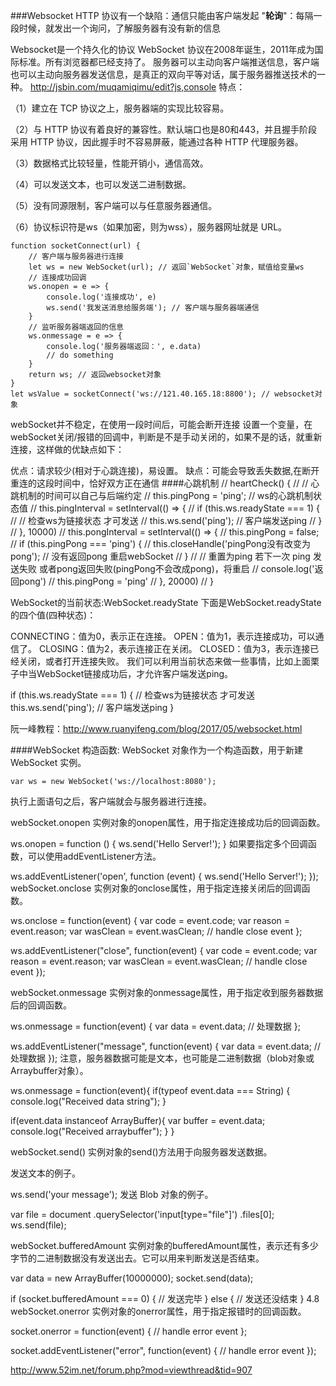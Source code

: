 ###Websocket
HTTP 协议有一个缺陷：通信只能由客户端发起
"**轮询**"：每隔一段时候，就发出一个询问，了解服务器有没有新的信息

Websocket是一个持久化的协议
WebSocket 协议在2008年诞生，2011年成为国际标准。所有浏览器都已经支持了。
服务器可以主动向客户端推送信息，客户端也可以主动向服务器发送信息，是真正的双向平等对话，属于服务器推送技术的一种。
http://jsbin.com/muqamiqimu/edit?js,console
特点：

（1）建立在 TCP 协议之上，服务器端的实现比较容易。

（2）与 HTTP 协议有着良好的兼容性。默认端口也是80和443，并且握手阶段采用 HTTP 协议，因此握手时不容易屏蔽，能通过各种 HTTP 代理服务器。

（3）数据格式比较轻量，性能开销小，通信高效。

（4）可以发送文本，也可以发送二进制数据。

（5）没有同源限制，客户端可以与任意服务器通信。

（6）协议标识符是ws（如果加密，则为wss），服务器网址就是 URL。
```
function socketConnect(url) {
    // 客户端与服务器进行连接
    let ws = new WebSocket(url); // 返回`WebSocket`对象，赋值给变量ws
    // 连接成功回调
    ws.onopen = e => {
        console.log('连接成功', e)
        ws.send('我发送消息给服务端'); // 客户端与服务器端通信
    }
    // 监听服务器端返回的信息
    ws.onmessage = e => {
        console.log('服务器端返回：', e.data)
        // do something
    }
    return ws; // 返回websocket对象
}
let wsValue = socketConnect('ws://121.40.165.18:8800'); // websocket对象
```
webSocket并不稳定，在使用一段时间后，可能会断开连接
设置一个变量，在webSocket关闭/报错的回调中，判断是不是手动关闭的，如果不是的话，就重新连接，这样做的优缺点如下：

优点：请求较少(相对于心跳连接)，易设置。
缺点：可能会导致丢失数据,在断开重连的这段时间中，恰好双方正在通信
####心跳机制
// heartCheck() {
    //     // 心跳机制的时间可以自己与后端约定
    //     this.pingPong = 'ping'; // ws的心跳机制状态值
    //     this.pingInterval = setInterval(() => {
    //         if (this.ws.readyState === 1) {
    //             // 检查ws为链接状态 才可发送
    //             this.ws.send('ping'); // 客户端发送ping
    //         }
    //     }, 10000)
    //     this.pongInterval = setInterval(() => {
    //         this.pingPong = false;
    //         if (this.pingPong === 'ping') {
    //             this.closeHandle('pingPong没有改变为pong'); // 没有返回pong 重启webSocket
    //         }
    //         // 重置为ping 若下一次 ping 发送失败 或者pong返回失败(pingPong不会改成pong)，将重启
    //         console.log('返回pong')
    //         this.pingPong = 'ping'
    //     }, 20000)
    // }
    
    
   WebSocket的当前状态:WebSocket.readyState
下面是WebSocket.readyState的四个值(四种状态)：


CONNECTING：值为0，表示正在连接。
OPEN：值为1，表示连接成功，可以通信了。
CLOSING：值为2，表示连接正在关闭。
CLOSED：值为3，表示连接已经关闭，或者打开连接失败。
我们可以利用当前状态来做一些事情，比如上面栗子中当WebSocket链接成功后，才允许客户端发送ping。

if (this.ws.readyState === 1) {
    // 检查ws为链接状态 才可发送
    this.ws.send('ping'); // 客户端发送ping
}


阮一峰教程：http://www.ruanyifeng.com/blog/2017/05/websocket.html


####WebSocket 构造函数:
WebSocket 对象作为一个构造函数，用于新建 WebSocket 实例。


```
var ws = new WebSocket('ws://localhost:8080');

```
执行上面语句之后，客户端就会与服务器进行连接。

webSocket.onopen
实例对象的onopen属性，用于指定连接成功后的回调函数。


ws.onopen = function () {
  ws.send('Hello Server!');
}
如果要指定多个回调函数，可以使用addEventListener方法。


ws.addEventListener('open', function (event) {
  ws.send('Hello Server!');
});
webSocket.onclose
实例对象的onclose属性，用于指定连接关闭后的回调函数。


ws.onclose = function(event) {
  var code = event.code;
  var reason = event.reason;
  var wasClean = event.wasClean;
  // handle close event
};

ws.addEventListener("close", function(event) {
  var code = event.code;
  var reason = event.reason;
  var wasClean = event.wasClean;
  // handle close event
});

webSocket.onmessage
实例对象的onmessage属性，用于指定收到服务器数据后的回调函数。


ws.onmessage = function(event) {
  var data = event.data;
  // 处理数据
};

ws.addEventListener("message", function(event) {
  var data = event.data;
  // 处理数据
});
注意，服务器数据可能是文本，也可能是二进制数据（blob对象或Arraybuffer对象）。


ws.onmessage = function(event){
  if(typeof event.data === String) {
    console.log("Received data string");
  }

  if(event.data instanceof ArrayBuffer){
    var buffer = event.data;
    console.log("Received arraybuffer");
  }
}

webSocket.send()
实例对象的send()方法用于向服务器发送数据。

发送文本的例子。


ws.send('your message');
发送 Blob 对象的例子。


var file = document
  .querySelector('input[type="file"]')
  .files[0];
ws.send(file);

webSocket.bufferedAmount
实例对象的bufferedAmount属性，表示还有多少字节的二进制数据没有发送出去。它可以用来判断发送是否结束。


var data = new ArrayBuffer(10000000);
socket.send(data);

if (socket.bufferedAmount === 0) {
  // 发送完毕
} else {
  // 发送还没结束
}
4.8 webSocket.onerror
实例对象的onerror属性，用于指定报错时的回调函数。


socket.onerror = function(event) {
  // handle error event
};

socket.addEventListener("error", function(event) {
  // handle error event
});


http://www.52im.net/forum.php?mod=viewthread&tid=907
